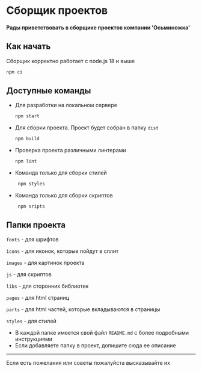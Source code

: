 # Сборщик проектов
#### Рады приветствовать в сборщике проектов компании 'Осьминожка'

## Как начать
Сборщик корректно работает с node.js 18 и выше
```bash
npm ci
```
## Доступные команды
* Для разработки на локальном сервере
    ```bash
    npm start
    ```

* Для сборки проекта. Проект будет собран в папку `dist`
    ```bash
    npm build
    ```
* Проверка проекта различными линтерами
    ```bash
    npm lint
    ```
* Команда только для сборки стилей
   ```bash
    npm styles
    ```
* Команда только для сборки скриптов
   ```bash
    npm sripts
    ```
## Папки проекта
`fonts` - для шрифтов

`icons` - для иконок, которые пойдут в сплит

`images` - для картинок
проекта

`js` - для скриптов

`libs` - для сторонних библиотек

`pages` - для html страниц

`parts` - для html частей, которые вкладываются в страницы

`styles` - для стилей

* В каждой папке имеется свой файл `README.md` с более подробными инструкциями
* Если добавляете папку в проект, допишите сюда ее описание

---
Если есть пожелания или советы пожалуйста высказывайте их
